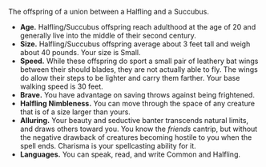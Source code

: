 The offspring of a union between a Halfling and a Succubus.

- **Age.** Halfling/Succubus offspring reach adulthood at the age of 20 and generally live into the middle of their second century.
- **Size.** Halfling/Succubus offspring average about 3 feet tall and weigh about 40 pounds. Your size is Small.
- **Speed.** While these offspring do sport a small pair of leathery bat wings between their should blades, they are not actually able to fly. The wings do allow their steps to be lighter and carry them farther. Your base walking speed is 30 feet.
- **Brave.** You have advantage on saving throws against being frightened.
- **Halfling Nimbleness.** You can move through the space of any creature that is of a size larger than yours.
- **Alluring.** Your beauty and seductive banter transcends natural limits, and draws others toward you. You know the _friends_ cantrip, but without the negative drawback of creatures becoming hostile to you when the spell ends. Charisma is your spellcasting ability for it.
- **Languages.** You can speak, read, and write Common and Halfling.